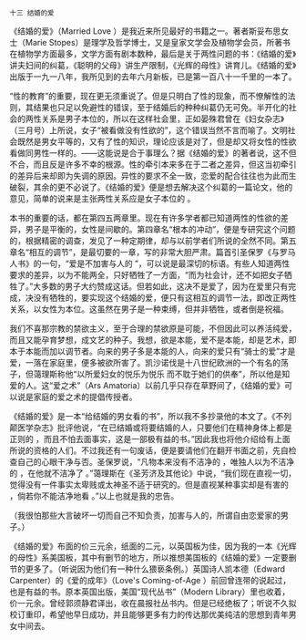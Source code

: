     十三 结婚的爱 

   《结婚的爱》（Married Love ）是我近来所见最好的书籍之一。著者斯妥布思女士（Marie Stopes）是理学及哲学博士，又是皇家文学会及植物学会员，所著书在植物学方面最多，文学方面有剧本数种，最后是关于两性问题的书：《结婚的爱》讲夫妇间的纠葛，《聪明的父母》讲生产限制，《光辉的母性》讲育儿。《结婚的爱》出版于一九一八年，我所见到的去年六月新板，已是第一百八十一千里的一本了。

   “性的教育”的重要，现在更无须重说了。但是只明白了性的现象，而不憭解性的法则，其结果也只足以免避性的错误，至于结婚后的种种纠葛仍无可免。半开化的社会的两性关系是男子本位的，所以在这样社会里，正如晏殊君曾在《妇女杂志》（三月号）上所说，女子“被看做没有性欲的”，这个错误当然不言而喻了。文明社会既然是男女平等的，又有了性的知识，理论应该是对了，但是却又将女性的性欲看做同男性一样的。——这能说是合于事理么？据《结婚的爱》的著者说，这不但不合，而且反是许多不幸的根源。性的牵引本来多在于二者之差异，但这当初牵引的差异后来却即为失调的原因。异性的要求不全一致，恋爱的配合往往也为此而生破裂，其余的更不必说了。《结婚的爱》便是想去解决这个纠葛的一篇论文，他的意见，简单的说来是主张两性关系应是女子本位的 。

   本书的重要的话，都在第四五两章里。现在有许多学者都已知道两性的性欲的差异，男子是平衡的，女性是间歇的。第四章名“根本的冲动”，便是专研究这个问题的，根据精密的调查，发见了一种定期律，却与以前学者们所说的全然不同。第五章名“相互的调节”，是最切要的一章，写的非常大胆严肃。篇首引圣保罗《与罗马人书》的一句，“爱是不加害与人的 ”，可以说是最深切的标语。有些人知道两性要求的差异，以为不能两全，只好牺牲了一方面，“而为社会计，还不如把女子牺牲了。”大多数的男子大约赞成这话。但若如此，这决不是爱了，因为在爱里只有完成，决没有牺牲的，要实现这个结婚的爱，便只有这相互的调节一法，即改正两性关系，以女性为本位。这虽然在男子是一种束缚，但并非牺牲，或者倒是祝福。

   我们不喜那宗教的禁欲主义，至于合理的禁欲原是可能，不但因此可以养活纯爱，而且又能孕育梦想，成文艺的种子。我想，欲是本能，爱不是本能，却是艺术，即本于本能而加以调节者。向来的男子多是本能的人，向来的爱只有“骑士的爱”才是爱，一落在家庭里，便多被欲所害了。凯沙诺伐是十八世纪欧洲的一个有名的荡子，但蔼理斯称他“以所爱妇女的悦乐为悦乐 而不耽于她们的供奉”，所以他是知爱的人。这“爱之术”（Ars Amatoria）以前几乎只存在草野间了，《结婚的爱》可以说是家庭的爱之术的提倡传授者。

   《结婚的爱》是一本“给结婚的男女看的书”，所以我不多抄录他的本文了。《不列颠医学杂志》批评他说，“在已结婚或将要结婚的人，只要他们在精神身体上都是正则的 ，而且不怕去面事实，这是一部极有益的书。”因此我也将他介绍给有上面所说的资格的人们。不过我还有一句废话，便是要请他们在翻开书面之前，先自检查自己的心眼干净与否。圣保罗说，“凡物本来没有不洁净的 ，唯独人以为不洁净的 ，在他就不洁净了 。”蔼理斯在《圣芳济及其他论》中说，“我们现在直视一切，觉得没有一件事实太卑贱或太神圣不适于研究的。但是直视某种事实却是有害的 ，倘若你不能洁净地看 。”以上也就是我的忠告。

   （我很怕那些大言破坏一切而自己不知负责，加害与人的，所谓自由恋爱家的男子。）

   《结婚的爱》布面的价三元余，纸面的二元，以英国板为佳，因为我的一本《光辉的母性》系美国板，其中有删节的地方，所以推想美国板的《结婚的爱》一定要删节的更多了。（听说因为他们有一种什么猥亵条例。）英国诗人凯本德（Edward Carpenter）的《爱的成年》（Love's Coming-of-Age ）前回曾连带的说起过，也是有益的书。原本英国出版，美国“现代丛书”（Modern Library）里也收着，价一元余。曾经郭须静君译出，收在晨报社丛书内。但是已经绝板了；听说不久拟校订重印，希望他早日成功，并且能够更多有力的传达那优美纯洁的思想到青年男女中间去。

